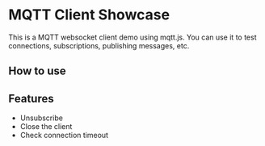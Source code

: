 # MQTT Client Showcase

This is a MQTT websocket client demo using mqtt.js. You can use it to test connections, subscriptions, publishing messages, etc.

## How to use


## Features

- Unsubscribe
- Close the client
- Check connection timeout